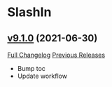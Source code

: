 # SlashIn

## [v9.1.0](https://github.com/funkydude/SlashIn/tree/v9.1.0) (2021-06-30)
[Full Changelog](https://github.com/funkydude/SlashIn/compare/v9.0.3...v9.1.0) [Previous Releases](https://github.com/funkydude/SlashIn/releases)

- Bump toc  
- Update workflow  
